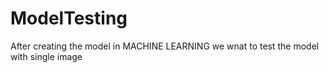 # ModelTesting

After creating the model in MACHINE LEARNING we wnat to test the model with single image
